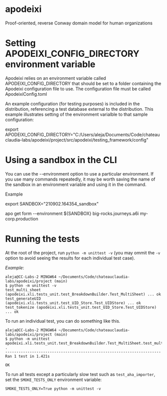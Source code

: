 # apodeixi
Proof-oriented, reverse Conway domain model for human organizations

# Setting APODEIXI_CONFIG_DIRECTORY environment variable

Apodeixi relies on an environment variable called APODEIXI_CONFIG_DIRECTORY that should be set to a folder containing 
the Apodeixi configuration file to use. The configuration file must be called ApodeixiConfig.toml

An example configuration (for testing purposes) is included in the distribution, referencing a test database external
to the distribution. This example illustrates setting of the environment varialble to that sample configuration:

export APODEIXI_CONFIG_DIRECTORY="C:/Users/aleja/Documents/Code/chateauclaudia-labs/apodeixi/project/src/apodeixi/testing_framework/config"

# Using a sandbox in the CLI

You can use the --environment option to use a particular environment.
If you use many commands repeatedly, it may be worth saving the name of the sandbox in an environment variable and using
it in the command.

Example

export SANDBOX="210902.164354_sandbox"

apo get form --environment ${SANDBOX} big-rocks.journeys.a6i my-corp.production


# Running the tests
At the root of the project, run `python -m unittest -v` (you may ommit the `-v` option to avoid seeing the results for each individual test case).

*Example*:
 
```
aleja@CC-Labs-2 MINGW64 ~/Documents/Code/chateauclaudia-labs/apodeixi/project (main)
$ python -m unittest -v
test_multi_sheet (apodeixi.xli.tests_unit.test_BreakdownBuilder.Test_MultiSheet) ... ok
test_generateUID (apodeixi.xli.tests_unit.test_UID_Store.Test_UIDStore) ... ok
test_tokenize (apodeixi.xli.tests_unit.test_UID_Store.Test_UIDStore) ... ok
```

To run an individual test, you can do something like this.

```
aleja@CC-Labs-2 MINGW64 ~/Documents/Code/chateauclaudia-labs/apodeixi/project (main)
$ python -m unittest apodeixi.xli.tests_unit.test_BreakdownBuilder.Test_MultiSheet.test_multi_sheet
.
----------------------------------------------------------------------
Ran 1 test in 1.421s

OK
```

To run all tests except a particularly slow test such as `test_aha_importer`, set the `SMOKE_TESTS_ONLY` environment variable:

`SMOKE_TESTS_ONLY=True python -m unittest -v`
